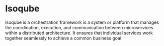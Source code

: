 # Isoqube
Isoqube is a orchestration framework is a system or platform that manages the coordination, execution, and communication between microservices within a distributed architecture. It ensures that individual services work together seamlessly to achieve a common business goal
